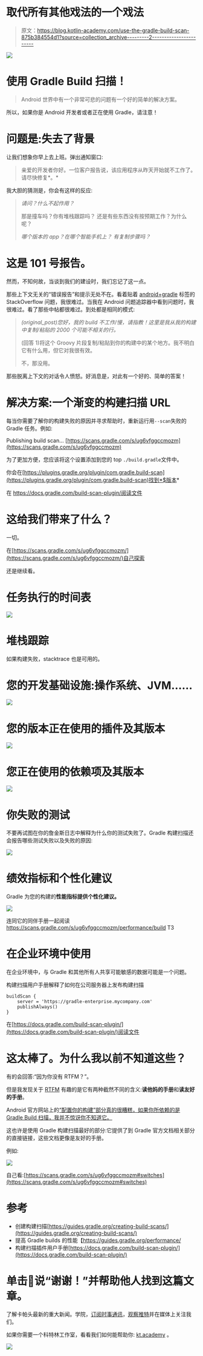 # 取代所有其他戏法的一个戏法

> 原文：<https://blog.kotlin-academy.com/use-the-gradle-build-scan-875b384554d1?source=collection_archive---------2----------------------->

![](img/8cee763fdd549c8f4e5489b99be90eae.png)

# 使用 Gradle Build 扫描！

> Android 世界中有一个非常可悲的问题有一个好的简单的解决方案。

所以，如果你是 Android 开发者或者正在使用 Gradle，请注意！

# 问题是:失去了背景

让我们想象你早上去上班。弹出通知窗口:

> 亲爱的开发者你好。一位客户报告说，该应用程序从昨天开始就不工作了。请尽快修复*。*

我大胆的猜测是，你会有这样的反应:

> *请问？什么不起作用？*
> 
> 那是撞车吗？你有堆栈跟踪吗？
> 还是有些东西没有按预期工作？为什么呢？
> 
> *哪个版本的 app？在哪个智能手机上？
> 有复制步骤吗？*

# 这是 101 号报告。

然而，不知何故，当谈到我们的建设时，我们忘记了这一点。

那些上下文无关的“错误报告”和提示无处不在。看着贴着 [android+gradle](https://stackoverflow.com/questions/tagged/android+gradle) 标签的 StackOverflow 问题，我很难过。当我在 Android 问题追踪器中看到问题时，我很难过。看了那些中帖都很难过。到处都是相同的模式:

> *(original_post)您好，我的 build 不工作/慢，请指教！这里是我从我的构建中复制/粘贴的 2000 个可能不相关的行。*
> 
> (回答 1)将这个 Groovy 片段复制/粘贴到你的构建中的某个地方。我不明白它有什么用，但它对我很有效。
> 
> 不，那没用。

那些脱离上下文的对话令人愤怒。好消息是，对此有一个好的、简单的答案！

# 解决方案:一个渐变的构建扫描 URL

每当你需要了解你的构建失败的原因并寻求帮助时，重新运行用`--scan`失败的 Gradle 任务。例如:

Publishing build scan… [https://scans.gradle.com/s/ug6vfggccmozm](https://scans.gradle.com/s/ug6vfggccmozm)

为了更加方便，您应该将这个设置添加到您的 top `./build.gradle`文件中。

你会在[https://plugins.gradle.org/plugin/com.gradle.build-scan](https://plugins.gradle.org/plugin/com.gradle.build-scan)找到*$版本*

在 https://docs.gradle.com/build-scan-plugin/阅读文件

# 这给我们带来了什么？

一切。

在[https://scans.gradle.com/s/ug6vfggccmozm/](https://scans.gradle.com/s/ug6vfggccmozm/)自己探索

还是继续看。

# 任务执行的时间表

![](img/f86c02e45139bac221b42962a649b50c.png)

# 堆栈跟踪

如果构建失败，stacktrace 也是可用的。

# 您的开发基础设施:操作系统、JVM……

![](img/69368cff7042cc069f91466567d558e3.png)

# 您的版本正在使用的插件及其版本

![](img/6e3d0ebaf735fa37838b194632912b11.png)

# 您正在使用的依赖项及其版本

![](img/76784c563f6767705089e2da215a9dbb.png)

# 你失败的测试

不要再试图在你的詹金斯日志中解释为什么你的测试失败了。Gradle 构建扫描还会报告哪些测试失败以及失败的原因:

![](img/134c5e6356cdaff5e5ce0fcfd438b282.png)

# 绩效指标和个性化建议

Gradle 为您的构建的**性能指标提供个性化建议。**

![](img/51c47b2b915fe03f2c14f84378722d03.png)

连同它的同伴手册一起阅读 https://scans.gradle.com/s/ug6vfggccmozm/performance/build
T3

# 在企业环境中使用

在企业环境中，与 Gradle 和其他所有人共享可能敏感的数据可能是一个问题。

构建扫描用户手册解释了如何在公司服务器上发布构建扫描

```
buildScan {
    server = 'https://gradle-enterprise.mycompany.com'            
    publishAlways()                                               
}
```

在[https://docs.gradle.com/build-scan-plugin/](https://docs.gradle.com/build-scan-plugin/)阅读文件

# 这太棒了。为什么我以前不知道这些？

有的会回答:“因为你没有 RTFM？”。

但是我发现关于 [RTFM](https://en.wikipedia.org/wiki/RTFM) 有趣的是它有两种截然不同的含义:**读他妈的手册**和**读友好的手册**。

Android 官方网站上的[“配置你的构建”部分真的很糟糕，如果你所依赖的是 Gradle Build 扫描，我并不惊讶你不知道它。](https://developer.android.com/studio/build?hl=en)

这也许是使用 Gradle 构建扫描最好的部分:它提供了到 Gradle 官方文档相关部分的直接链接，这些文档更像是友好的手册。

例如:

![](img/2e700e2d3ca281459958cceeae2f46aa.png)

自己看:[https://scans.gradle.com/s/ug6vfggccmozm#switches](https://scans.gradle.com/s/ug6vfggccmozm#switches)

# 参考

*   创建构建扫描[https://guides.gradle.org/creating-build-scans/](https://guides.gradle.org/creating-build-scans/)
*   提高 Gradle builds 的性能【https://guides.gradle.org/performance/ 
*   构建扫描插件用户手册[https://docs.gradle.com/build-scan-plugin/](https://docs.gradle.com/build-scan-plugin/)

# 单击👏说“谢谢！”并帮助他人找到这篇文章。

了解卡帕头最新的重大新闻。学院，[订阅时事通讯](https://kotlin-academy.us17.list-manage.com/subscribe?u=5d3a48e1893758cb5be5c2919&id=d2ba84960a)，[观察推特](https://twitter.com/ktdotacademy)并在媒体上关注我们。

如果你需要一个科特林工作室，看看我们如何能帮助你: [kt.academy](https://www.kt.academy/) 。

[![](img/3146970f03e44cb07afe660b0d43e045.png)](https://kotlin-academy.us17.list-manage.com/subscribe?u=5d3a48e1893758cb5be5c2919&id=d2ba84960a)